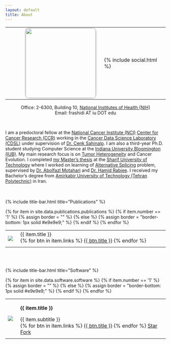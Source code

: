 ```yaml
---
layout: default
title: About
---
```


<table style="width:100%; margin-left: auto; margin-right: auto;">
  <tr>
    <td width="60%">
      <img style="margin:0px 10px 0px 0px; border-radius: 5%; box-shadow:0 0 5px #828282; float:right" src="https://www.gravatar.com/avatar/42125cfaaf0a859652acd4832533745d?s=2048" width="220px"/>
    </td>
    <td width="40%">
      {% include social.html %}
    </td>
  </tr>
</table>

<p style="text-align: center;">
  Office: 2-6300, Building 10, <a href="https://goo.gl/maps/XtuHbcXNd1tEC5us8">National Institutes of Health (NIH)</a>
  <br> Email: frashidi AT iu DOT edu
</p>

<br/>

I am a predoctoral fellow at the [National Cancer Institute (NCI)](https://www.cancer.gov) [Center for Cancer Research (CCR)](https://ccr.cancer.gov) working in the [Cancer Data Science Laboratory (CDSL)](https://ccr.cancer.gov/cancer-data-science-laboratory) under supervision of [Dr. Cenk Sahinalp](https://algo-cancer.github.io). I am also a third-year Ph.D. student studying Computer Science at the [Indiana University Bloomington (IUB)](https://www.indiana.edu). My main research focus is on [Tumor Heterogeneity](https://en.wikipedia.org/wiki/Tumour_heterogeneity) and Cancer Evolution. I completed [my Master’s thesis](http://library.sharif.ir/parvan/resource/444343/یادگیری-پیرایش-دگرسان-از-داده-های-توالی-یابی-آر--ان--ای/&from=search&&query=alternative%20splicing&count=20&execute=true) at the [Sharif University of Technology](http://www.en.sharif.edu) where I worked on learning of [Alternative Splicing](https://en.wikipedia.org/wiki/Alternative_splicing) problem, supervised by [Dr. Abolfazl Motahari](http://sharif.edu/~motahari/) and [Dr. Hamid Rabiee](http://sharif.edu/~rabiee/). I received my Bachelor’s degree from [Amirkabir University of Technology (Tehran Polytechnic)](https://aut.ac.ir/en) in Iran.

<br/><br/>
{% include title-bar.html title="Publications" %}
<table style="width: 100%;">
  <tbody>
    {% for item in site.data.publications.publications %}
      {% if item.number == '1' %}
        {% assign border = "" %}
      {% else %}
        {% assign border = "border-bottom: 1px solid #e9e9e9;" %}
      {% endif %}
      <tr>
        <td style="vertical-align:middle; {{ border }}">
          <a href="https://pubmed.ncbi.nlm.nih.gov/{{ item.pubmed }}"><img src="/assets/{{ item.cover }}" style="max-height:100px; max-width:135px;"></a>
        </td>
        <!-- <td style="vertical-align:middle; {{ border }}">
          <div data-badge-type="donut" data-doi="{{ item.doi }}" data-hide-no-mentions="true" class="altmetric-embed"></div>
        </td> -->
        <td style="width:100%; vertical-align:middle; padding-left:15px;  padding-bottom:10px; {{ border }}">
          <p style="margin: 0">{{ item.title }}</p>
          {% for btn in item.links %}
            <a class="btn" href="{{ btn.url }}">{{ btn.title }}</a>
          {% endfor %}
          <div class="altmetric-embed" data-badge-type="1" data-doi="{{ item.doi }}"></div>
        </td>
      </tr>
    {% endfor %}
  </tbody>
</table>
<br/><br/>


{% include title-bar.html title="Software" %}
<table style="width: 100%;">
  <tbody>
    {% for item in site.data.software.software %}
      {% if item.number == '1' %}
        {% assign border = "" %}
      {% else %}
        {% assign border = "border-bottom: 1px solid #e9e9e9;" %}
      {% endif %}
      <tr>
        <td style="text-align:center; {{ border }}">
          <a href="{{ item.url }}"><img src="/assets/{{ item.cover }}" style="max-height:100px; max-width:135px;"></a>
        </td>
        <td style="width:100%; vertical-align:middle; padding-left:15px; padding-bottom:10px; {{ border }}">
          <p><strong>{{ item.title }}</strong></p>
          <p style="margin: 0">{{ item.subtitle }}</p>
          {% for btn in item.links %}
            <a class="btn" href="{{ btn.url }}">{{ btn.title }}</a>
          {% endfor %}
          <a class="github-button" href="https://github.com/{{ item.id }}" data-show-count="true" aria-label="Star {{ item.id }} on GitHub">Star</a> <a class="github-button" href="https://github.com/{{ item.id }}/fork" data-show-count="true" aria-label="Fork {{ item.id }} on GitHub">Fork</a>
        </td>
      </tr>
    {% endfor %}
  </tbody>
</table>
<br/><br/>
